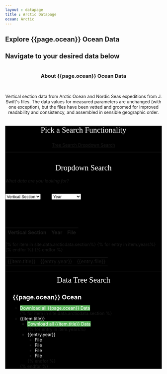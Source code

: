 ```yaml
---
layout : datapage
title : Arctic Datapage
ocean: Arctic
---
```


<section id="hero">
	<div class="hero-container">
		<h1>Explore {{page.ocean}} Ocean Data</h1>
		<h2>Navigate to your desired data below</h2>
		<center><img src="assets/images/cleandatamap.jpg" alt="" class="responsive"></center>
	</div>
</section>
<!-- #hero -->
<section id="call-to-action1">
	<section id="call-to-action3">
		<div class="container wow fadeIn">
			<div class="col-lg-9 text-center text-lg-left" style="flex:0 0 100%;max-width:100%">
				<h3 class="cta-title1" style="text-align:center">About {{page.ocean}} Ocean Data</h3>
				<br>
				<p class="cta-text1" style="text-align:center">Vertical section data from Arctic Ocean and Nordic Seas expeditions from J. Swift's files. The data values for measured parameters are unchanged (with one exception), but the files have been vetted and groomed for improved readability and consistency, and assembled in sensible geographic order.</p>
			</div>
		</div>
	</section>
</section>
<!-- #call-to-action -->
<div style="background-color: black">
		<div class="container h-100">
			<center style="color: white;font-size: 25px;font-family: 'Poppins';margin-top: 7%;"> Pick a Search Functionality</center>
			<center style="color: white; padding-top: 5%;"><a class='button-func' href="#tree-search"> Tree Search </a>
			<a class='button-func' href="#dropdown-search"> Dropdown Search </a></center>
			<hr class="style-one">
			<center style="color: white;font-size: 25px;font-family: 'Poppins';margin-top: 7%;"> Dropdown Search</center>
			<section id="dropdown-search">
			<div class="row h-100 align-items-center justify-content-center">
				<div class="col-12 col-md-10">
					<div class="hero-search-form">
						<div class="tab-content" id="nav-tabContent">
							<div class="tab-pane fade show active" id="nav-places" role="tabpanel" aria-labelledby="nav-places-tab">
								<h6>What data are you looking for?</h6>
								<div class="row">
									<div class="mx-auto">
									<form style="margin-left: auto;" action="#" method="get">
											<select class="custom-select" id="verticalSectionDropdown">
												<option value="All" selected="selected">Vertical Section</option> {% for item in site.data.arcticdata.section%}
												<option value="{{item.title}}">{{item.title}}</option> {% endfor %} </select> &nbsp;&nbsp;&nbsp;&nbsp;&nbsp;&nbsp;&nbsp;
											<select class="custom-select" id="yearDropdown">
												<option value="All">Year</option> {% for item in site.data.arcticdata.yeardropdown %}
												<option value="{{item.year}}">{{item.year}}</option> {% endfor %} </select> &nbsp;&nbsp;&nbsp;&nbsp;&nbsp;&nbsp;&nbsp;
											<select style="display:none" class="custom-select" id="fileDropdown">
												<option value="All">File</option>
												<option value="Basin">.csv</option>
												<option value="Sub Basin">.jos</option>
												<option value="Option_3">.txt</option>
												<option value="Option_4">.joa</option>
												<option value="Option_5">.zip</option>
											</select>
									</form>
									</div>
								</div>
							</div>
						</div>
					</div>
				</div>
			</div>
			</section>
		</div>
			<div class="container-table100">
				<div class="wrap-table100">
					<div class="table100 ver3 m-b-110" style="padding-top:60px;">
						<div class="table100-head">
							<table>
								<thead>
									<tr class="row100 head">
										<th class="cell100 column1">Vertical Section</th>
										<th class="cell100 column2">Year</th>
										<th class="cell100 column4">File</th>
									</tr>
								</thead>
							</table>
						</div>
						<div class="table100-body js-pscroll" style="max-height:1500px">
							<table class="table" id="datatable1">
								<tbody id="datatable"> {% for item in site.data.arcticdata.section%} {% for entry in item.years%}
									<tr>
										<td class="cell100 column1">{{item.title}}</td>
										<td class="cell100 column2">{{entry.year}}</td>
										<td class="cell100 column4">{{entry.file}}</td>
									</tr> {% endfor %} {% endfor %} </tbody>
							</table>
						</div>
					</div>
				</div>
			</div>
	<hr class="style-two">
	<center style="color: white;font-size: 25px;padding-bottom: 3%;font-family: 'Poppins';"> Data Tree Search</center>
	<section id="tree-search">
	<div class="tree ">
					<ul> <span style="color:white;font-size: 20px;"><b>{{page.ocean}} Ocean</b></span>
				<ul>
					<li> <span style="background:#5cb85c;color:white">Download all {{page.ocean}} Data</span></li> {% for item in site.data.arcticdata.section %}
					<li> <span style="color:white"><i class="fa fa-plus-square" style="color:white"></i>{{item.title}}</span>
						<ul>
							<li> <span style="background:#5cb85c;color:white">Download all {{item.title}} Data</span></li> {% for entry in item.years%}
							<li> <span style="color:white"><i class="fa fa-plus-square" style="color:white"></i>{{entry.year}}</span>
								<ul>
									<li> <span style="color:white">File</span> </li>
									<li> <span style="color:white">File</span> </li>
									<li> <span style="color:white">File</span> </li>
									<li> <span style="color:white">File</span> </li>
								</ul>
							</li> {% endfor %} </ul>
					</li> {% endfor %} </ul>
			</ul>
	</div>
	</section>
</div>
